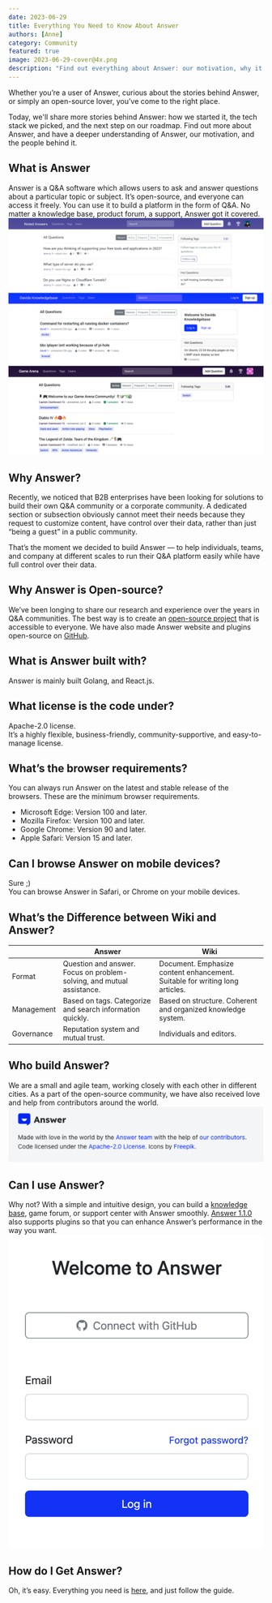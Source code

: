 ```yaml
---
date: 2023-06-29
title: Everything You Need to Know About Answer
authors: [Anne]
category: Community
featured: true
image: 2023-06-29-cover@4x.png
description: "Find out everything about Answer: our motivation, why it’s open-source, the people behind it, etc."
---
```


Whether you’re a user of Answer, curious about the stories behind Answer, or simply an open-source lover, you’ve come to the right place.

Today, we'll share more stories behind Answer: how we started it, the tech stack we picked, and the next step on our roadmap. Find out more about Answer, and have a deeper understanding of Answer, our motivation, and the people behind it.

## What is Answer

Answer is a Q&A software which allows users to ask and answer questions about a particular topic or subject. It’s open-source, and everyone can access it freely.
You can use it to build a platform in the form of Q&A. No matter a knowledge base, product forum, a support, Answer got it covered.
![Platforms built with Answer](everythingabtanswer1.png)

## Why Answer?

Recently, we noticed that B2B enterprises have been looking for solutions to build their own Q&A community or a corporate community. A dedicated section or subsection obviously cannot meet their needs because they request to customize content, have control over their data, rather than just “being a guest” in a public community.

That’s the moment we decided to build Answer — to help individuals, teams, and company at different scales to run their Q&A platform easily while have full control over their data.

## Why Answer is Open-source?

We’ve been longing to share our research and experience over the years in Q&A communities. The best way is to create an [open-source project](https://github.com/apache/incubator-answer) that is accessible to everyone. We have also made Answer website and plugins open-source on [GitHub](https://github.com/apache/incubator-answer).

## What is Answer built with?

Answer is mainly built Golang, and React.js.

## What license is the code under?

Apache-2.0 license.  
It’s a highly flexible, business-friendly, community-supportive, and easy-to-manage license.

## What’s the browser requirements?

You can always run Answer on the latest and stable release of the browsers. These are the minimum browser requirements.

* Microsoft Edge: Version 100 and later.
* Mozilla Firefox: Version 100 and later.
* Google Chrome: Version 90 and later.
* Apple Safari: Version 15 and later.

## Can I browse Answer on mobile devices?

Sure ;)  
You can browse Answer in Safari, or Chrome on your mobile devices.

## What’s the Difference between Wiki and Answer?

|            | Answer                                                                | Wiki                                                                         |
| ---------- | --------------------------------------------------------------------- | ---------------------------------------------------------------------------- |
| Format     | Question and answer. Focus on problem-solving, and mutual assistance. | Document. Emphasize content enhancement. Suitable for writing long articles. |
| Management | Based on tags. Categorize and search information quickly.             | Based on structure. Coherent and organized knowledge system.                 |
| Governance | Reputation system and mutual trust.                                   | Individuals and editors.                                                     |

## Who build Answer?

We are a small and agile team, working closely with each other in different cities. As a part of the open-source community, we have also received love and help from contributors around the world.
![Answer Footer with Gratitude to Contributors](everythingabtanswer2.png)

## Can I use Answer?

Why not?
With a simple and intuitive design, you can build a [knowledge base](/blog/everything-you-need-to-know-about-knowledge-base), game forum, or support center with Answer smoothly. [Answer 1.1.0](/blog/answer-1.1.0-release) also supports plugins so that you can enhance Answer’s performance in the way you want.
![Plugin](everythingabtanswer3.png)

## How do I Get Answer?

Oh, it’s easy. Everything you need is [here](https://answer.apache.org/docs/installation/), and just follow the guide.
